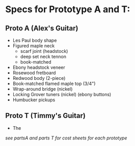 # Specs for Prototype A and T:



## Proto A (Alex's Guitar)

* Les Paul body shape
* Figured maple neck
  * scarf joint (headstock)
  * deep set neck tennon
  * book-matched 
* Ebony headstock veneer 
* Rosewood fretboard 
* Redwood body (2-piece)
* Book-matched flamed maple top (3/4")
* Wrap-around bridge (nickel)
* Locking Grover tuners (nickel) (ebony buttons)
* Humbucker pickups



## Proto T (Timmy's Guitar)

* The







*see partsA and parts T for cost sheets for each prototype*

